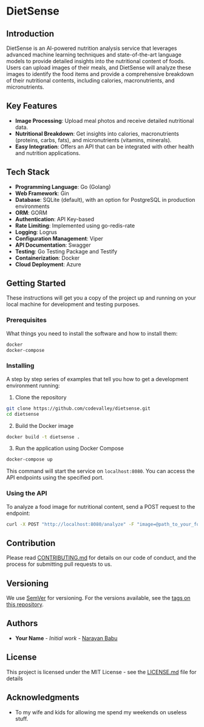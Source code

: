 
# DietSense

## Introduction

DietSense is an AI-powered nutrition analysis service that leverages advanced machine learning techniques and state-of-the-art language models to provide detailed insights into the nutritional content of foods. Users can upload images of their meals, and DietSense will analyze these images to identify the food items and provide a comprehensive breakdown of their nutritional contents, including calories, macronutrients, and micronutrients.

## Key Features

- **Image Processing**: Upload meal photos and receive detailed nutritional data.
- **Nutritional Breakdown**: Get insights into calories, macronutrients (proteins, carbs, fats), and micronutrients (vitamins, minerals).
- **Easy Integration**: Offers an API that can be integrated with other health and nutrition applications.

## Tech Stack

- **Programming Language**: Go (Golang)
- **Web Framework**: Gin
- **Database**: SQLite (default), with an option for PostgreSQL in production environments
- **ORM**: GORM
- **Authentication**: API Key-based
- **Rate Limiting**: Implemented using go-redis-rate
- **Logging**: Logrus
- **Configuration Management**: Viper
- **API Documentation**: Swagger
- **Testing**: Go Testing Package and Testify
- **Containerization**: Docker
- **Cloud Deployment**: Azure

## Getting Started

These instructions will get you a copy of the project up and running on your local machine for development and testing purposes.

### Prerequisites

What things you need to install the software and how to install them:

```bash
docker
docker-compose
```

### Installing

A step by step series of examples that tell you how to get a development environment running:

1. Clone the repository

```bash
git clone https://github.com/codevalley/dietsense.git
cd dietsense
```

2. Build the Docker image

```bash
docker build -t dietsense .
```

3. Run the application using Docker Compose

```bash
docker-compose up
```

This command will start the service on `localhost:8080`. You can access the API endpoints using the specified port.

### Using the API

To analyze a food image for nutritional content, send a POST request to the endpoint:

```bash
curl -X POST "http://localhost:8080/analyze" -F "image=@path_to_your_food_image"
```

## Contribution

Please read [CONTRIBUTING.md](#) for details on our code of conduct, and the process for submitting pull requests to us.

## Versioning

We use [SemVer](http://semver.org/) for versioning. For the versions available, see the [tags on this repository](https://github.com/yourusername/dietsense/tags).

## Authors

* **Your Name** - *Initial work* - [Narayan Babu](https://github.com/codevalley)

## License

This project is licensed under the MIT License - see the [LICENSE.md](LICENSE.md) file for details

## Acknowledgments

* To my wife and kids for allowing me spend my weekends on useless stuff.
